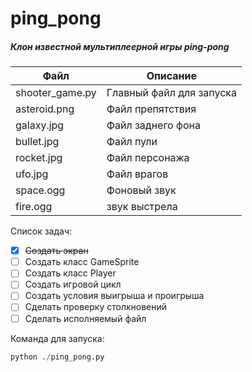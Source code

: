 # ping_pong

##### Клон известной мультиплеерной игры ping-pong


| Файл | Описание |
|---   |---       |
| shooter_game.py | Главный файл для запуска |
| asteroid.png | Файл препятствия |
| galaxy.jpg | Файл заднего фона  |
| bullet.jpg | Файл пули |
| rocket.jpg | Файл персонажа |
| ufo.jpg | Файл врагов |
| space.ogg | Фоновый звук |
| fire.ogg | звук выстрела |

Список задач:
- [x] ~~Создать экран~~ 
- [ ] Создать класс GameSprite
- [ ] Создать класс Player
- [ ] Создать игровой цикл
- [ ] Создать условия выигрыша и проигрыша
- [ ] Сделать проверку столкновений
- [ ] Сделать исполняемый файл

Команда для запуска:
```python
python ./ping_pong.py
```


